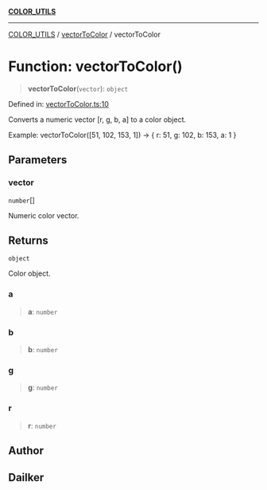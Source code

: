 [**COLOR_UTILS**](../../README.md)

***

[COLOR_UTILS](../../README.md) / [vectorToColor](../README.md) / vectorToColor

# Function: vectorToColor()

> **vectorToColor**(`vector`): `object`

Defined in: [vectorToColor.ts:10](https://github.com/dailker/everyutil/blob/db1e809d4c097dd2ba5f952e07c115f09a518c6c/src/color/vectorToColor.ts#L10)

Converts a numeric vector [r, g, b, a] to a color object.

Example: vectorToColor([51, 102, 153, 1]) → { r: 51, g: 102, b: 153, a: 1 }

## Parameters

### vector

`number`[]

Numeric color vector.

## Returns

`object`

Color object.

### a

> **a**: `number`

### b

> **b**: `number`

### g

> **g**: `number`

### r

> **r**: `number`

## Author

## Dailker
